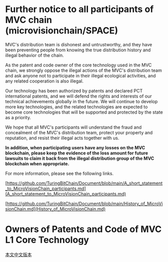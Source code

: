 # Further notice to all participants of MVC chain (microvisionchain/SPACE)

MVC's distribution team is dishonest and untrustworthy, and they have been preventing people from knowing the true distribution history and illegal behavior of the chain.

As the patent and code owner of the core technology used in the MVC chain, we strongly oppose the illegal actions of the MVC's distribution team and ask anyone not to participate in their illegal ecological activities, and any related cooperation is also illegal.

Our technology has been authorized by patents and declared PCT international patents, and we will defend the rights and interests of our technical achievements globally in the future. We will continue to develop more key technologies, and the related technologies are expected to become core technologies that will be supported and protected by the state as a priority.

We hope that all MVC's participants will understand the fraud and concealment of the MVC's distribution team, protect your property and reputation, and resist their illegal acts together with us.

**In addition, when participating users have any losses on the MVC blockchain, please keep the evidence of the loss amount for future lawsuits to claim it back from the illegal distribution group of the MVC blockchain when appropriate.**

For more information, please see the following links.

[https://github.com/TuringBitChain/Document/blob/main/A_short_statement_to_MicroVisionChain_participants.md](A_short_statement_to_MicroVisionChain_participants.md)

[https://github.com/TuringBitChain/Document/blob/main/History_of_MicroVisionChain.md](History_of_MicroVisionChain.md) 
# Owners of Patents and Code of MVC L1 Core Technology 

[本文中文版本](对MicroVisionChain链参与者的告知书.md)
